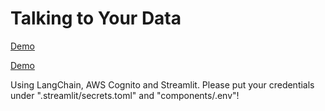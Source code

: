 # Talking to Your Data

[Demo](demos/demo.mp4)

[Demo](demos/demo.gif)

Using LangChain, AWS Cognito and Streamlit. 
Please put your credentials under ".streamlit/secrets.toml" and "components/.env"!